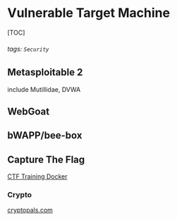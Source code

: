 # Vulnerable Target Machine
[TOC]
###### tags: `Security`

## Metasploitable 2
include Mutillidae, DVWA

## WebGoat

## bWAPP/bee-box

## Capture The Flag
[CTF Training Docker](https://hub.docker.com/u/ctftraining)

### Crypto
[cryptopals.com](https://cryptopals.com/)